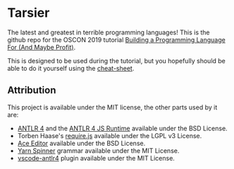 # Tarsier

The latest and greatest in terrible programming languages!
This is the github repo for the OSCON 2019 tutorial [Building a Programming Language For (And Maybe Profit)](https://conferences.oreilly.com/oscon/oscon-or/public/schedule/detail/76048).

This is designed to be used during the tutorial, but you hopefully should be able to do it yourself using the [cheat-sheet](./docs/cheat-sheet.asciidoc).

## Attribution

This project is available under the MIT license, the other parts used by it are:

- [ANTLR 4](https://github.com/antlr/antlr4) and the [ANTLR 4 JS Runtime](https://github.com/antlr/antlr4/tree/master/runtime/JavaScript) available under the BSD License.
- Torben Haase's [require.js](https://github.com/letorbi/tarp.require) available under the LGPL v3 License.
- [Ace Editor](https://github.com/ajaxorg/ace) available under the BSD License.
- [Yarn Spinner](https://github.com/thesecretlab/YarnSpinner) grammar available under the MIT License.
- [vscode-antlr4](https://github.com/mike-lischke/vscode-antlr4) plugin available under the MIT License.
